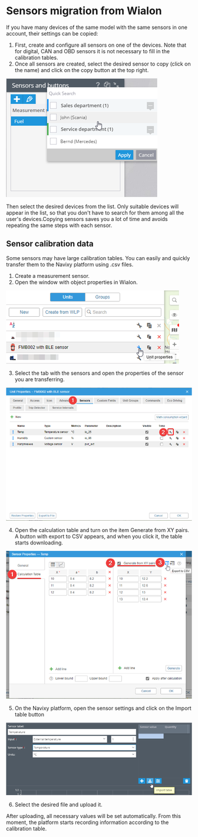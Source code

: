 # Sensors migration from Wialon

If you have many devices of the same model with the same sensors in one account, their settings can be copied:

1. First, create and configure all sensors on one of the devices. Note that for digital, CAN and OBD sensors it is not necessary to fill in the calibration tables.
2. Once all sensors are created, select the desired sensor to copy (click on the name) and click on the copy button at the top right.

![On-Premise - Sensors migration from Wialon](../../../on-premise/qa/migrating-users/migrating-from-wialon/attachments/image-20230810-125324.png)

Then select the desired devices from the list. Only suitable devices will appear in the list, so that you don't have to search for them among all the user's devices.Copying sensors saves you a lot of time and avoids repeating the same steps with each sensor.

## Sensor calibration data

Some sensors may have large calibration tables. You can easily and quickly transfer them to the Navixy platform using .csv files.

1. Create a measurement sensor.
2. Open the window with object properties in Wialon.

![On-Premise - Sensors migration from Wialon](../../../on-premise/qa/migrating-users/migrating-from-wialon/attachments/image-20230810-125336.png)

3. Select the tab with the sensors and open the properties of the sensor you are transferring.

![On-Premise - Sensors migration from Wialon](../../../on-premise/qa/migrating-users/migrating-from-wialon/attachments/image-20230810-125351.png)

4. Open the calculation table and turn on the item Generate from XY pairs. A button with export to CSV appears, and when you click it, the table starts downloading.

![On-Premise - Sensors migration from Wialon](../../../on-premise/qa/migrating-users/migrating-from-wialon/attachments/image-20230810-125430.png)

5. On the Navixy platform, open the sensor settings and click on the Import table button

![On-Premise - Sensors migration from Wialon](../../../on-premise/qa/migrating-users/migrating-from-wialon/attachments/image-20230810-125444.png)

6. Select the desired file and upload it.

After uploading, all necessary values will be set automatically. From this moment, the platform starts recording information according to the calibration table.
